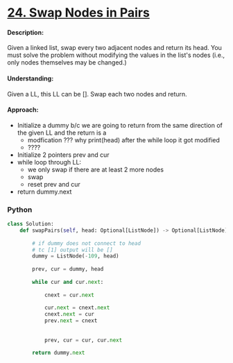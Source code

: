 # [24. Swap Nodes in Pairs](https://leetcode.com/problems/swap-nodes-in-pairs/)


#### Description:

Given a linked list, swap every two adjacent nodes and return its head. You must solve the problem without modifying the values in the list's nodes (i.e., only nodes themselves may be changed.)

#### Understanding:

Given a LL, this LL can be [].
Swap each two nodes and return. 

#### Approach:

- Initialize a dummy b/c we are going to return from the same direction of the given LL and the return is a 
	- modfication ??? why print(head) after the while loop it got modified
	- ???? 
- Initialize 2 pointers prev and cur
- while loop through LL:
	- we only swap if there are at least 2 more nodes
	- swap 
	- reset prev and cur
- return dummy.next


### Python 

```python
class Solution:
    def swapPairs(self, head: Optional[ListNode]) -> Optional[ListNode]:
        
        # if dummy does not connect to head
        # tc [1] output will be []
        dummy = ListNode(-109, head)
        
        prev, cur = dummy, head
        
        while cur and cur.next:
            
            cnext = cur.next
            
            cur.next = cnext.next
            cnext.next = cur
            prev.next = cnext
            
            
            prev, cur = cur, cur.next

        return dummy.next

```

